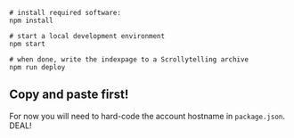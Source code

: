``` shell
# install required software:
npm install

# start a local development environment
npm start

# when done, write the indexpage to a Scrollytelling archive
npm run deploy
```

## Copy and paste first!

For now you will need to hard-code the account hostname in `package.json`. DEAL!
